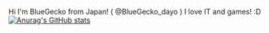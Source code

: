 Hi I'm BlueGecko from Japan! ( @BlueGecko_dayo )
I love IT and games! :D
[![Anurag's GitHub stats](https://github-readme-stats.vercel.app/api?username=BlueGeckoLOL)](https://github.com/anuraghazra/github-readme-stats)
